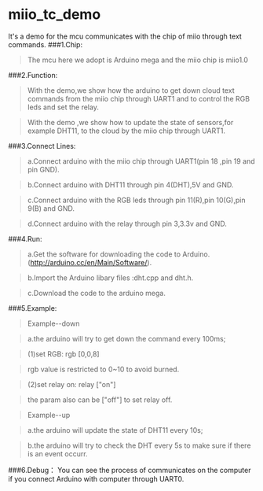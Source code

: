 miio_tc_demo
============
It's a demo for the mcu communicates with the chip of miio through text commands. 
###1.Chip:
>    The mcu here we adopt is Arduino mega and the miio chip is miio1.0

###2.Function:
>    With the demo,we show how the arduino to get down cloud text commands from the miio chip through UART1 and to control the RGB leds and set the relay.

>    With the demo ,we show how to update the state of sensors,for example DHT11, to the cloud by the miio chip through UART1.

###3.Connect Lines:
>    a.Connect arduino with the miio chip through UART1(pin 18 ,pin 19 and pin GND).

>    b.Connect arduino with DHT11 through pin 4(DHT),5V and GND.

>    c.Connect arduino with the RGB leds through pin 11(R),pin 10(G),pin 9(B) and GND.

>    d.Connect arduino with the relay through pin 3,3.3v and GND.

###4.Run:
>    a.Get the software for downloading the code to Arduino.(http://arduino.cc/en/Main/Software/). 

>    b.Import the Arduino libary files :dht.cpp and dht.h. 

>    c.Download the code to the arduino mega.

###5.Example:
>  Example--down

>    a.the arduino will try to get down the command every 100ms;

>    (1)set RGB:       rgb  [0,0,8]

>    rgb value is restricted to 0~10 to avoid burned.

>    (2)set relay on:  relay  ["on"]

>    the param also can be ["off"] to set relay off.
     
>  Example--up

>  a.the arduino will update the state of DHT11 every 10s;

>  b.the arduino will try to check the DHT every 5s to make sure if there is an event occurr.

###6.Debug：
  You can see the process of communicates on the computer if you connect Arduino with computer through UART0. 
